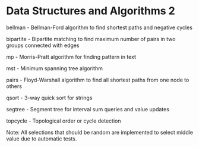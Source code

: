 # Data Structures and Algorithms 2

bellman - Bellman-Ford algorithm to find shortest paths and negative cycles

bipartite - Bipartite matching to find maximum number of pairs in two groups connected with edges

mp - Morris-Pratt algorithm for finding pattern in text

mst - Minimum spanning tree algorithm

pairs - Floyd-Warshall algorithm to find all shortest paths from one node to others

qsort - 3-way quick sort for strings

segtree - Segment tree for interval sum queries and value updates

topcycle - Topological order or cycle detection

Note: All selections that should be random are implemented to select middle value due to automatic tests.

